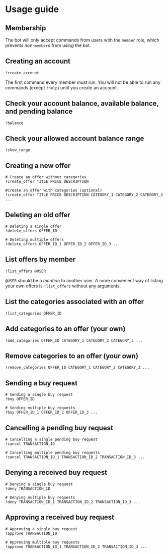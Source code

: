 # Usage guide


## Membership
The bot will only accept commands from users with the `member` role, which prevents non-`member`s from using the bot.


## Creating an account
```
!create_account
```
The first command every member must run.
You will not be able to run any commands (except `!help`) until you create an account.


## Check your account balance, available balance, and pending balance
```
!balance
```


## Check your allowed account balance range
```
!show_range
```


## Creating a new offer
```
# Create an offer without categories
!create_offer TITLE PRICE DESCRIPTION

#Create an offer with categories (optional)
!create_offer TITLE PRICE DESCRIPTION CATEGORY_1 CATEGORY_2 CATEGORY_3 ...
```


## Deleting an old offer
```
# Deleting a single offer
!delete_offers OFFER_ID

# Deleting multiple offers
!delete_offers OFFER_ID_1 OFFER_ID_2 OFFER_ID_3 ...
```


## List offers by member
```
!list_offers @USER
```
`@USER` should be a *mention* to another user.
A more convenient way of listing your own offers is `!list_offers` without any arguments.


## List the categories associated with an offer
```
!list_categories OFFER_ID
```


## Add categories to an offer (your own)
```
!add_categories OFFER_ID CATEGORY_1 CATEGORY_2 CATEGORY_3 ...
```


## Remove categories to an offer (your own)
```
!remove_categories OFFER_ID CATEGORY_1 CATEGORY_2 CATEGORY_3 ...
```


## Sending a buy request
```
# Sending a single buy request
!buy OFFER_ID

# Sending multiple buy requests
!buy OFFER_ID_1 OFFER_ID_2 OFFER_ID_3 ...
```


## Cancelling a pending buy request
```
# Cancelling a single pending buy request
!cancel TRANSACTION_ID

# Cancelling multiple pending buy requests
!cancel TRANSACTION_ID_1 TRANSACTION_ID_2 TRANSACTION_ID_3 ...
```


## Denying a received buy request
```
# Denying a single buy request
!deny TRANSACTION_ID

# Denying multiple buy requests
!deny TRANSACTION_ID_1 TRANSACTION_ID_2 TRANSACTION_ID_3 ...
```


## Approving a received buy request
```
# Approving a single buy request
!approve TRANSACTION_ID

# Approving multiple buy requests
!approve TRANSACTION_ID_1 TRANSACTION_ID_2 TRANSACTION_ID_3 ...
```
